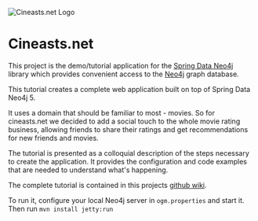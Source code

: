 ![Cineasts.net Logo](https://github.com/jexp/cineasts/raw/master/cineasts.png)

Cineasts.net
============

This project is the demo/tutorial application for the [Spring Data Neo4j](http://docs.spring.io/spring-data/data-neo4j/docs/5.0.0.RELEASE/reference/html/) library which provides convenient access to the [Neo4j](http://neo4j.org) graph database.

This tutorial creates a complete web application built on top of Spring Data Neo4j 5.

It uses a domain that should be familiar to most - movies. So for cineasts.net we decided to add a social
touch to the whole movie rating business, allowing friends to share their ratings and get recommendations
for new friends and movies.

The tutorial is presented as a colloquial description of the steps necessary to create the application.
It provides the configuration and code examples that are needed to understand what's happening.

The complete tutorial is contained in this projects [github wiki](https://github.com/neo4j-examples/sdn-cineasts/wiki).

To run it, configure your local Neo4j server in `ogm.properties` and start it. Then run `mvn install jetty:run`
